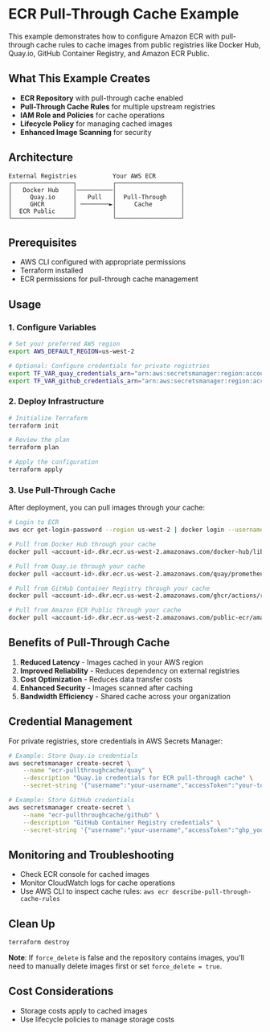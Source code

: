 # ECR Pull-Through Cache Example

This example demonstrates how to configure Amazon ECR with pull-through cache rules to cache images from public registries like Docker Hub, Quay.io, GitHub Container Registry, and Amazon ECR Public.

## What This Example Creates

- **ECR Repository** with pull-through cache enabled
- **Pull-Through Cache Rules** for multiple upstream registries
- **IAM Role and Policies** for cache operations
- **Lifecycle Policy** for managing cached images
- **Enhanced Image Scanning** for security

## Architecture

```
External Registries          Your AWS ECR
┌─────────────────┐          ┌──────────────────┐
│   Docker Hub    │──────────│                  │
│     Quay.io     │   Pull   │  Pull-Through    │
│     GHCR        │ ────────►│     Cache        │
│  ECR Public     │          │                  │
└─────────────────┘          └──────────────────┘
```

## Prerequisites

- AWS CLI configured with appropriate permissions
- Terraform installed
- ECR permissions for pull-through cache management

## Usage

### 1. Configure Variables

```bash
# Set your preferred AWS region
export AWS_DEFAULT_REGION=us-west-2

# Optional: Configure credentials for private registries
export TF_VAR_quay_credentials_arn="arn:aws:secretsmanager:region:account:secret:quay-creds"
export TF_VAR_github_credentials_arn="arn:aws:secretsmanager:region:account:secret:github-creds"
```

### 2. Deploy Infrastructure

```bash
# Initialize Terraform
terraform init

# Review the plan
terraform plan

# Apply the configuration
terraform apply
```

### 3. Use Pull-Through Cache

After deployment, you can pull images through your cache:

```bash
# Login to ECR
aws ecr get-login-password --region us-west-2 | docker login --username AWS --password-stdin <account-id>.dkr.ecr.us-west-2.amazonaws.com

# Pull from Docker Hub through your cache
docker pull <account-id>.dkr.ecr.us-west-2.amazonaws.com/docker-hub/library/nginx:latest

# Pull from Quay.io through your cache
docker pull <account-id>.dkr.ecr.us-west-2.amazonaws.com/quay/prometheus/prometheus:latest

# Pull from GitHub Container Registry through your cache
docker pull <account-id>.dkr.ecr.us-west-2.amazonaws.com/ghcr/actions/runner:latest

# Pull from Amazon ECR Public through your cache
docker pull <account-id>.dkr.ecr.us-west-2.amazonaws.com/public-ecr/amazonlinux:latest
```

## Benefits of Pull-Through Cache

1. **Reduced Latency** - Images cached in your AWS region
2. **Improved Reliability** - Reduces dependency on external registries
3. **Cost Optimization** - Reduces data transfer costs
4. **Enhanced Security** - Images scanned after caching
5. **Bandwidth Efficiency** - Shared cache across your organization

## Credential Management

For private registries, store credentials in AWS Secrets Manager:

```bash
# Example: Store Quay.io credentials
aws secretsmanager create-secret \
    --name "ecr-pullthroughcache/quay" \
    --description "Quay.io credentials for ECR pull-through cache" \
    --secret-string '{"username":"your-username","accessToken":"your-token"}'

# Example: Store GitHub credentials
aws secretsmanager create-secret \
    --name "ecr-pullthroughcache/github" \
    --description "GitHub Container Registry credentials" \
    --secret-string '{"username":"your-username","accessToken":"ghp_your_personal_access_token"}'
```

## Monitoring and Troubleshooting

- Check ECR console for cached images
- Monitor CloudWatch logs for cache operations
- Use AWS CLI to inspect cache rules: `aws ecr describe-pull-through-cache-rules`

## Clean Up

```bash
terraform destroy
```

**Note**: If `force_delete` is false and the repository contains images, you'll need to manually delete images first or set `force_delete = true`.

## Cost Considerations

- Storage costs apply to cached images
- Use lifecycle policies to manage storage costs
